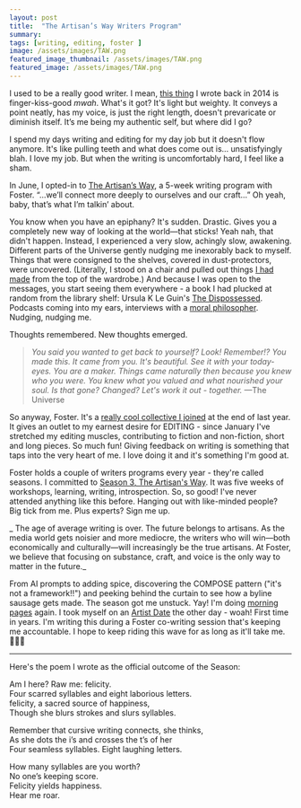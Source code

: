 ```yaml
---
layout: post
title:  "The Artisan’s Way Writers Program"
summary: 
tags: [writing, editing, foster ]
image: /assets/images/TAW.png
featured_image_thumbnail: /assets/images/TAW.png
featured_image: /assets/images/TAW.png
---
```


I used to be a really good writer. I mean, [this thing](https://flicstar.com/lifelines-writing-and-knitting) I wrote back in 2014 is finger-kiss-good *mwah*. What's it got? It's light but weighty. It conveys a point neatly, has my voice, is just the right length, doesn't prevaricate or diminish itself. It’s me being my authentic self, but where did I go? 

I spend my days writing and editing for my day job but it doesn't flow anymore. It's like pulling teeth and what does come out is… unsatisfyingly blah. I love my job. But when the writing is uncomfortably hard, I feel like a sham. 

In June, I opted-in to [The Artisan’s Way](https://www.foster.co/season3), a 5-week writing program with Foster. “...we’ll connect more deeply to ourselves and our craft…” Oh yeah, baby, that’s what I’m talkin’ about.

You know when you have an epiphany? It's sudden. Drastic. Gives you a completely new way of looking at the world—that sticks! Yeah nah, that didn't happen. Instead, I experienced a very slow, achingly slow, awakening. Different parts of the Universe gently nudging me inexorably back to myself. Things that were consigned to the shelves, covered in dust-protectors, were uncovered. (Literally, I stood on a chair and pulled out things [I had made](https://www.instagram.com/flicstaryarnstar/) from the top of the wardrobe.) And because I was open to the messages, you start seeing them everywhere - a book I had plucked at random from the library shelf: Ursula K Le Guin's [The Dispossessed](https://www.goodreads.com/book/show/13651.The_Dispossessed). Podcasts coming into my ears, interviews with a [moral philosopher](https://armchairexpertpod.com/pods/peter-singer). Nudging, nudging me. 

Thoughts remembered. New thoughts emerged. 

> _You said you wanted to get back to yourself? Look! Remember!? You made this. It came from you. It's beautiful. See it with your today-eyes. You are a maker. Things came naturally then
> because you knew who you were. You knew what you valued and what nourished your soul. Is that gone? Changed? Let's work it out - together._ —The Universe

So anyway, Foster. It's a [really cool collective I joined](https://flicstar.com/foster) at the end of last year. It gives an outlet to my earnest desire for EDITING - since January I've stretched my editing muscles, contributing to fiction and non-fiction, short and long pieces. So much fun! Giving feedback on writing is something that taps into the very heart of me. I love doing it and it's something I'm good at.

Foster holds a couple of writers programs every year - they're called seasons. I committed to [Season 3, The Artisan's Way](https://www.foster.co/season3). It was five weeks of workshops, learning, writing, introspection. So, so good! I've never attended anything like this before. Hanging out with like-minded people? Big tick from me. Plus experts? Sign me up.

_ The age of average writing is over. The future belongs to artisans. As the media world gets noisier and more mediocre, the writers who will win—both economically and culturally—will increasingly be the true artisans. At Foster, we believe that focusing on substance, craft, and voice is the only way to matter in the future._

From AI prompts to adding spice, discovering the COMPOSE pattern ("it's not a framework!!") and peeking behind the curtain to see how a byline sausage gets made. The season got me unstuck. Yay! I'm doing [morning pages](https://juliacameronlive.com/2019/01/03/morning-pages-the-beginning/) again. I took myself on an [Artist Date](https://juliacameronlive.com/2015/02/24/the-magic-of-artist-dates/) the other day - woah! First time in years. I'm writing this during a Foster co-writing session that's keeping me accountable. I hope to keep riding this wave for as long as it'll take me. 🌊🏄‍♀️

---

Here's the poem I wrote as the official outcome of the Season:

Am I here? Raw me: felicity.   
Four scarred syllables and eight laborious letters.   
felicity, a sacred source of happiness,   
Though she blurs strokes and slurs syllables.

Remember that cursive writing connects, she thinks,   
As she dots the i’s and crosses the t’s of her    
Four seamless syllables. Eight laughing letters.   

How many syllables are you worth?   
No one’s keeping score.   
Felicity yields happiness.   
Hear me roar.   

